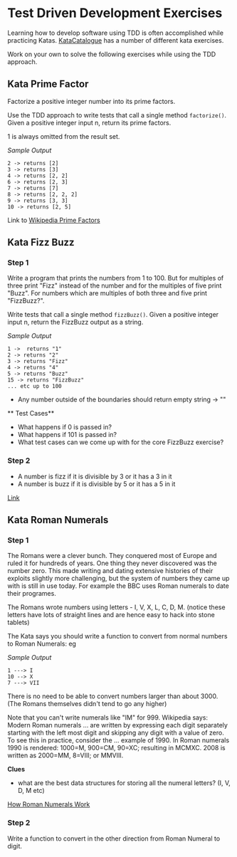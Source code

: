 
# 

# 

# Test Driven Development Exercises

Learning how to develop software using TDD is often accomplished while practicing Katas. 
[KataCatalogue](http://codingdojo.org/cgi-bin/index.pl?KataCatalogue) has a number of different kata exercises.

Work on your own to solve the following exercises while using the TDD approach.

## Kata Prime Factor

Factorize a positive integer number into its prime factors.

Use the TDD approach to write tests that call a single method `factorize()`. Given a positive integer input n, return its prime factors.

1 is always omitted from the result set.

*Sample Output*
```
2 -> returns [2]
3 -> returns [3]
4 -> returns [2, 2]
6 -> returns [2, 3]
7 -> returns [7]
8 -> returns [2, 2, 2]
9 -> returns [3, 3]
10 -> returns [2, 5]
```

Link to [Wikipedia Prime Factors](https://en.wikipedia.org/wiki/Prime_factor)



## Kata Fizz Buzz

### Step 1

Write a program that prints the numbers from 1 to 100. But for multiples of three print "Fizz" instead of the number and for the multiples of five print "Buzz". For numbers which are multiples of both three and five print "FizzBuzz?".

Write tests that call a single method `fizzBuzz()`. Given a positive integer input n, return the FizzBuzz output as a string.

*Sample Output*
```
1 ->  returns "1"
2 -> returns "2"
3 -> returns "Fizz"
4 -> returns "4"
5 -> returns "Buzz" 
15 -> returns "FizzBuzz"
... etc up to 100
```

* Any number outside of the boundaries should return empty string -> ""

** Test Cases**

- What happens if 0 is passed in?
- What happens if 101 is passed in?
- What test cases can we come up with for the core FizzBuzz exercise?

### Step 2

- A number is fizz if it is divisible by 3 or it has a 3 in it
- A number is buzz if it is divisible by 5 or it has a 5 in it


[Link](http://codingdojo.org/cgi-bin/index.pl?KataFizzBuzz)



## Kata Roman Numerals

### Step 1

The Romans were a clever bunch. They conquered most of Europe and ruled it for hundreds of years.  One thing they never discovered  was the number zero. This made writing and dating extensive histories of their exploits 
slightly more challenging, but the system of numbers they came up with is still in use today. For example the BBC uses Roman numerals to date their programes.

The Romans wrote numbers using letters - I, V, X, L, C, D, M. (notice these letters have lots of straight lines and are hence easy to hack into stone tablets)

The Kata says you should write a function to convert from normal numbers to Roman Numerals: eg

*Sample Output*
```
1 ---> I
10 --> X
7 ---> VII
```

There is no need to be able to convert numbers larger than about 3000. (The Romans themselves didn't tend to go any higher)

Note that you can't write numerals like "IM" for 999. Wikipedia says: Modern Roman numerals ... are written by expressing each digit separately starting with the left most digit and skipping any digit with a value of zero. To see this in practice, consider the ... example of 1990. In Roman numerals 1990 is rendered: 1000=M, 900=CM, 90=XC; resulting in MCMXC. 2008 is written as 2000=MM, 8=VIII; or MMVIII.

**Clues**
- what are the best data structures for storing all the numeral letters? (I, V, D, M etc)

[How Roman Numerals Work](http://www.novaroma.org/via_romana/numbers.html)

### Step 2

Write a function to convert in the other direction from Roman Numeral to digit.